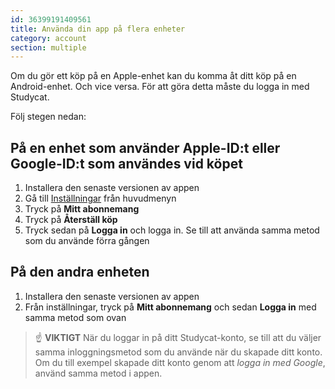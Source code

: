 ```yaml
---
id: 36399191409561
title: Använda din app på flera enheter
category: account
section: multiple
---
```

Om du gör ett köp på en Apple-enhet kan du komma åt ditt köp på en Android-enhet. Och vice versa. För att göra detta måste du logga in med Studycat.

Följ stegen nedan:

  
## På en enhet som använder Apple-ID:t eller Google-ID:t som användes vid köpet
1. Installera den senaste versionen av appen  
2. Gå till [Inställningar](https://help.studycat.com/hc/en-us/articles/34518228622105) från huvudmenyn 
3. Tryck på **Mitt abonnemang**  
4. Tryck på **Återställ köp**  
5. Tryck sedan på **Logga in** och logga in. Se till att använda samma metod som du använde förra gången

  
## På den andra enheten
1. Installera den senaste versionen av appen  
2. Från inställningar, tryck på **Mitt abonnemang** och sedan **Logga in** med samma metod som ovan  
  
> ☝️ **VIKTIGT**
När du loggar in på ditt Studycat-konto, se till att du väljer samma inloggningsmetod som du använde när du skapade ditt konto. Om du till exempel skapade ditt konto genom att _logga in med Google_, använd samma metod i appen.

